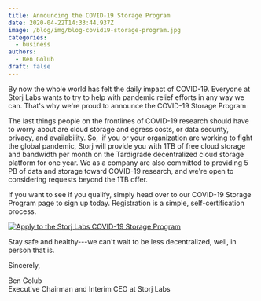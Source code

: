 ```yaml
---
title: Announcing the COVID-19 Storage Program
date: 2020-04-22T14:33:44.937Z
image: /blog/img/blog-covid19-storage-program.jpg
categories:
  - business
authors:
  - Ben Golub
draft: false
---
```

By now the whole world has felt the daily impact of COVID-19. Everyone at Storj Labs wants to try to help with pandemic relief efforts in any way we can. That's why we're proud to announce the COVID-19 Storage Program

The last things people on the frontlines of COVID-19 research should have to worry about are cloud storage and egress costs, or data security, privacy, and availability. So,  if you or your organization are working to fight the global pandemic, Storj will provide you with 1TB of free cloud storage and bandwidth per month on the Tardigrade decentralized cloud storage platform for one year. We as a company are also committed to providing 5 PB of data and storage toward COVID-19 research, and we're open to considering requests beyond the 1TB offer.

If you want to see if you qualify, simply head over to our COVID-19 Storage Program page to sign up today. Registration is a simple, self-certification process. 

[![Apply to the Storj Labs COVID-19 Storage Program](/blog/img/blog-btn-tc19sp.png)](https://tardigrade.io/covid)

Stay safe and healthy---we can't wait to be less decentralized, well, in person that is.

Sincerely,

Ben Golub<br/>
Executive Chairman and Interim CEO at Storj Labs